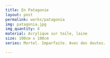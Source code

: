 ```yaml
---
title: En Patagonie
layout: post
permalink: works/patagonia
img: patagonia.jpg
img_quantity: 4
material: Acrylique sur toile, laine
size: 100cm x 100cm
series: Mortel. Imparfaite. Avec des doutes.

---
```

